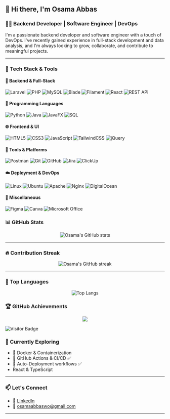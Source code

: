 ## 👋 Hi there, I'm Osama Abbas

### 🧑‍💻 Backend Developer | Software Engineer | DevOps

I'm a passionate backend developer and software engineer with a touch of DevOps. I've recently gained experience in full-stack development and data analysis, and I'm always looking to grow, collaborate, and contribute to meaningful projects.

---

### 🧰 Tech Stack & Tools

#### 🚀 Backend & Full-Stack
![Laravel](https://img.shields.io/badge/-Laravel-FF2D20?style=for-the-badge&logo=laravel&logoColor=white)
![PHP](https://img.shields.io/badge/-PHP-777BB4?style=for-the-badge&logo=php&logoColor=white)
![MySQL](https://img.shields.io/badge/-MySQL-4479A1?style=for-the-badge&logo=mysql&logoColor=white)
![Blade](https://img.shields.io/badge/-Blade-E34F26?style=for-the-badge&logo=laravel&logoColor=white)
![Filament](https://img.shields.io/badge/-Filament-EF4444?style=for-the-badge&logo=laravel&logoColor=white)
![React](https://img.shields.io/badge/-React-FF2D20?style=for-the-badge&logo=laravel&logoColor=white)
![REST API](https://img.shields.io/badge/-REST%20API-25A162?style=for-the-badge&logo=apachespark&logoColor=white)

#### 🧠 Programming Languages
![Python](https://img.shields.io/badge/-Python-3776AB?style=for-the-badge&logo=python&logoColor=white)
![Java](https://img.shields.io/badge/-Java-007396?style=for-the-badge&logo=java&logoColor=white)
![JavaFX](https://img.shields.io/badge/-JavaFX-2C2255?style=for-the-badge&logo=java&logoColor=white)
![SQL](https://img.shields.io/badge/-SQL-336791?style=for-the-badge&logo=postgresql&logoColor=white)

#### 🌐 Frontend & UI
![HTML5](https://img.shields.io/badge/-HTML5-E34F26?style=for-the-badge&logo=html5&logoColor=white)
![CSS3](https://img.shields.io/badge/-CSS3-1572B6?style=for-the-badge&logo=css3&logoColor=white)
![JavaScript](https://img.shields.io/badge/-JavaScript-F7DF1E?style=for-the-badge&logo=javascript&logoColor=black)
![TailwindCSS](https://img.shields.io/badge/-Tailwind-38B2AC?style=for-the-badge&logo=tailwind-css&logoColor=white)
![jQuery](https://img.shields.io/badge/-jQuery-0769AD?style=for-the-badge&logo=jquery&logoColor=white)

#### 🧪 Tools & Platforms
![Postman](https://img.shields.io/badge/-Postman-FF6C37?style=for-the-badge&logo=postman&logoColor=white)
![Git](https://img.shields.io/badge/-Git-F05032?style=for-the-badge&logo=git&logoColor=white)
![GitHub](https://img.shields.io/badge/-GitHub-181717?style=for-the-badge&logo=github&logoColor=white)
![Jira](https://img.shields.io/badge/-Jira-0052CC?style=for-the-badge&logo=jira&logoColor=white)
![ClickUp](https://img.shields.io/badge/-ClickUp-7B68EE?style=for-the-badge&logo=clickup&logoColor=white)

#### ☁️ Deployment & DevOps
![Linux](https://img.shields.io/badge/-Linux-FCC624?style=for-the-badge&logo=linux&logoColor=black)
![Ubuntu](https://img.shields.io/badge/-Ubuntu-E95420?style=for-the-badge&logo=ubuntu&logoColor=white)
![Apache](https://img.shields.io/badge/-Apache-D22128?style=for-the-badge&logo=apache&logoColor=white)
![Nginx](https://img.shields.io/badge/-Nginx-009639?style=for-the-badge&logo=nginx&logoColor=white)
![DigitalOcean](https://img.shields.io/badge/-DigitalOcean-0080FF?style=for-the-badge&logo=digitalocean&logoColor=white)


#### 🧩 Miscellaneous
![Figma](https://img.shields.io/badge/-Figma-F24E1E?style=for-the-badge&logo=figma&logoColor=white)
![Canva](https://img.shields.io/badge/-Canva-00C4CC?style=for-the-badge&logo=canva&logoColor=white)
![Microsoft Office](https://img.shields.io/badge/-Microsoft%20Office-D83B01?style=for-the-badge&logo=microsoft-office&logoColor=white)

### 📊 GitHub Stats

<p align="center">
  <img src="https://github-readme-stats.vercel.app/api?username=Osama-A-Abbas&show_icons=true&theme=tokyonight&hide_title=false&count_private=true&include_all_commits=true" alt="Osama's GitHub stats" />
</p>

---

### 🔥 Contribution Streak

<p align="center">
  <img src="https://streak-stats.demolab.com/?user=Osama-A-Abbas&theme=tokyonight&hide_border=false" alt="Osama's GitHub streak" />
</p>

---
### 🧠 Top Languages
<p align="center">
  <img src="https://github-readme-stats.vercel.app/api/top-langs/?username=Osama-A-Abbas&layout=compact&theme=tokyonight&langs_count=6" alt="Top Langs" />
</p>

### 🏆 GitHub Achievements

<p align="center">
  <img src="https://github-profile-trophy.vercel.app/?username=Osama-A-Abbas&theme=darkhub&no-frame=true&row=1&margin-w=15" />
</p>

![Visitor Badge](https://komarev.com/ghpvc/?username=Osama-A-Abbas&style=flat-square&color=blue)


### 🌱 Currently Exploring
- 🐳 Docker & Containerization
- 🔁 GitHub Actions & CI/CD ✅
- 🚀 Auto-Deployment workflows ✅
- React & TypeScript 

---

### 📫 Let's Connect
- 💼 [LinkedIn](https://www.linkedin.com/in/osama-ali-abbas/)
- 📧 osamaabbaswo@gmail.com

---

<!--
**Osama-A-Abbas/Osama-A-Abbas** is a ✨ special ✨ repository because its `README.md` (this file) appears on your GitHub profile.

![Docker](https://img.shields.io/badge/-Docker-2496ED?style=for-the-badge&logo=docker&logoColor=white)
![GitHub Actions](https://img.shields.io/badge/-GitHub%20Actions-2088FF?style=for-the-badge&logo=github-actions&logoColor=white)
![Power BI](https://img.shields.io/badge/-Power%20BI-F2C811?style=for-the-badge&logo=powerbi&logoColor=black)

-->
